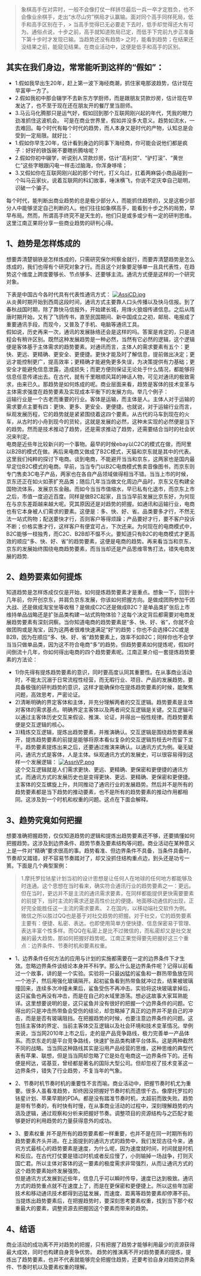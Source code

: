 > 象棋高手在对弈时，一般不会像打仗一样拼尽最后一兵一卒才定胜负，也不会像业余棋手，走出“水尽山穷”棋局才认赢输。面对同个高手同样死局，低手和高手区别在于，> 当高手觉得已无必要走下去时，低手却觉得还大有可为。通俗点说，十步之前，高手就知道败局已定，而低手下完前九步正准备下第十步时才发现已输。当趋势还没有趋势> 之时，能看到趋势；在结果还没结果之前，能窥见结果。在商业活动中，这便是低手和高手的区别。

## 其实在我们身边，常常能听到这样的“假如”：
- 1.假如我早出生20年，赶上第一波下海经商潮，抓住家电那波趋势，估计现在早富甲一方了。
- 2.假如我初中那会辍学不去新东方学厨师，而是跟朋友贷款炒房，估计现在早发达了，也不至于现在还在朋友开的餐厅里当厨师。
- 3.马云马化腾那只是运气好，假如回到那个互联网刚兴起的年代，凭我的眼力劲准抓住这波机会。
可是在商业世界里，假如并没多大意义。趋势如流水，一去难回。每个时代有每个时代的趋势，而人本身又是时代的产物，认知总是会受到一定局限。就好比：
- 1.假如你早生20年，估计看到身边的同事下海经商，你可能会说他们都是疯子：好好的铁饭碗不要瞎折腾啥呢？
- 2.假如你初中辍学，听说别人贷款炒房，估计“高利贷”、“驴打滚”、“黄世仁”这些字眼跟闪电一样击过脑海，你浑身哆嗦；
- 3.又假如你在互联网刚兴起的那个时代，打义乌过，扛着两麻袋小商品碰到一个叫马云家伙，说着互联网的科幻故事，唾沫横飞，你说不定庆幸自己聪明，识破一个骗子。

每个时代，能判断出商业趋势的总是极少部分人，而能抓住趋势的，又是这极少部分人中能够坚定自己判断的人。他们往往如象棋高手，能看到十步之外的局势，早早布局。然而，所谓高手终究不是天生的，他们只是或多或少有一定的研判思维。这里江南正果将分享一些商业趋势的研判心得。

## 1、趋势是怎样炼成的
想要弄清楚钢铁是怎样炼成的，只需研究保尔柯察金就行，而要弄清楚趋势是怎么炼成的，我们也得有个研究对象才行。而且这个对象要足够单一且具代表性，在趋势这个维度上跨度要够长、节点够多、还要够主流。通讯方式便是这样的一个研究对象。

下表是中国古今各时代具有代表性通讯方式：
[![AssiCD.jpg](https://s2.ax1x.com/2019/04/01/AssiCD.jpg)](https://imgchr.com/i/AssiCD) <br/>
从炎黄时期开始到西周这段时间，通讯方式主要靠人口头传播以及快马信报。到了春秋战国时期，除了靠快马信报外，开始建长城，用烽火狼烟传递信息。之后从隋唐时期开始，又有了飞鸽传书，直至民国期间、新中国成立之初，邮局、电报成了重要通讯手段，而现今，又普及了手机、电脑等通讯工具。 <br/>
假如说，历史再来一次，通讯的发展脉络还会是这样的吗。答案是肯定的，只是进程会有稍许区别。既然这种发展趋势是一种必然，当然有它必然的逻辑，这个逻辑便是客体基于主体需求的趋势要素。对通讯而言，主体人的需求要素有五个：更快、更远、更精确、更安全、更便捷。更快才能及时了解信息，提前做出决定；更远才能控制更广，提高效率；更精确才能避免更多失误，为决策提供有力基础；更安全才能避免信息泄露，造成损失；而更方便则保证无论处于什么情况，都能够将信息任意传递出去。在古代，就有千里眼顺风耳的神话人物，可见对通讯的极致需求，由来已久。那趋势是如何炼成的呢。商业层面来看，趋势是客体的技术变革与主体需求强度在趋势要素及实现成本平衡下的发展方向。举几个例子： <br/>
运输行业是一个古老而重要的行业。客体是运输，而主体是人。主体人对于运输的需求要点主要有四：更快、更多、更安全、更便捷。也就说，对于运输行业而言，纵观发展历程，它的趋势就是紧紧围绕着这四个要素。从古代的马车到现在的火车，从古时的小舟到现今的货轮，这就是发展的必然，这种未实现的必然便是当下的趋势。然而是技术推动了趋势，还是需求推动了趋势，还需要结合当时的社会状况来判定。 <br/>
电商是近些年比较新兴的一个事物。最早的时候ebay以C2C的模式在做，而阿里以B2B的模式在做。再后来电商又做成了B2C模式，天猫和京东就是其中的代表。这里我们纯粹的探讨下电商。谈到电商，不能避开当当和京东，这两家也是国内最早定位B2C模式的电商。早前，当当专门以B2C电商模式售卖音像图书，而京东则专门售卖3C电子产品，两家也在各自产品领域做得相当不错。当当上市的时候，京东还正在如火如荼扩充品类；随后几年当当做文化周边产品时，京东又在构建全国物流体系，发展京东金融。而如今当当市值缩水，早已私有化退市，而京东上市之后，市值一度迫近百度。同样是做B2C起家，且当当早前发展比京东好，为何现在与京东差距越来越大呢。究其原因还是对趋势的把握。如通讯和运输行业，电商也有它本身被人们需求的要素。这便是：多、快、好、省。品类要多才行，不然无法一站式购物；配送要快才行，否则客户等得烦躁；产品要好才行，要不客户投诉不断；价格实惠才行，这样客户有便宜可占，下次还来。为何现在的电商模式中，B2C能够一枝独秀，而C2C、B2B却不愠不火。要知道只有B2C的电商模式才更高效的顺应“多、快、好、省”的趋势要素，这便是电商的趋势。再来看当当和京东，京东的发展始终围绕电商趋势要素，而当当却还是产品思维零售打法，错失电商发展的趋势.

## 2、趋势要素如何提炼
知道趋势是怎样炼成仅仅是开始，如何提炼趋势要素才是重点。想象一下，回到十几年前，你开创京东，并肩负京东发展，你该如何把握方向。是做成团购参加千团大战、还是做成淘宝坐等收租？是做成C2C还是做成B2C？是单品类扩张后上市维持单品战略还是扩张品类构建一站式购物体验？这每个决定背后都需要对电商发展趋势要素有深刻洞察。当你知道电商的趋势要素是“多、快、好、省”，你就不会做团购或是淘宝，因为这两者很难快速满足“好”的趋势；你也不会选择C2C或是B2B，因为在顺应“多、快、好、省”趋势要素上，效率不如B2C；同样你也不会学当当只做单品类，因为这不符合电商“多”的趋势。但趋势要素如何提炼呢，假如时间倒流十几年，你如何得出电商的四个趋势要素呢。江南正果介绍一套提炼趋势要素的方法论：
- 1)你先得有提炼趋势要素的意识，同时要高度认同其重要性。在从事商业活动时，不能太沉溺于日常流程性经营，而无暇行业、项目、产品的发展趋势。要具备极强的研判趋势的意识，这样才能确保你在提炼趋势要素的时候，能聚焦问题，高效思考，严密论证。
- 2)清晰明确的界定客体和主体，并充分理解两者的交互逻辑。趋势要素是主体对客体的需求基点。明确界定主客体以及两者间交互逻辑是关键。交互逻辑可以通过主客体历史交互来假设、推演、论证，并得出一般性规律。而趋势要素便是交互逻辑的核心。
- 3)精炼交互逻辑，提炼出趋势要素，并推演确认。交互逻辑是围绕趋势要素展开，提炼趋势要素的前提是能够将原本看似复杂的交互逻辑剪枝去叶而留下主 干。趋势要素提炼出来之后，还要通过推演来确认。以通讯方式为例。毫无疑问，通讯方式是客体，人是主体。纵观通讯方式的发展史，可以很容易得到这样一个发展逻辑：
[![AssnVP.png](https://s2.ax1x.com/2019/04/01/AssnVP.png)](https://imgchr.com/i/AssnVP) <br/>
这个交互逻辑就是人们需求更快、更远、更精确、更保密和更便捷的通讯方式，而通讯方式的发展历史也是变得更快、更远、更精确、更保密和更便捷。主客体的交互螺旋上升，共同推动了通讯行业的发展趋势。然后并不是所有的趋势要素都是当下趋势的推动要素，也不是所有的趋势要素的推动作用都相同。这涉及到一个时机和权重的问题。这点在下面会解释。

## 3、趋势究竟如何把握
想要准确把握趋势，仅仅知道趋势的逻辑和提炼出趋势要素还不够，还要搞懂如何把握趋势。这涉及到边界条件、趋势节奏及要素结构等问题。商业活动在某种意义上是一件对“精确”要求很高的事。趋势看准、但边界条件不具备，当条件具备时，节奏却又踏错，好不容易节奏踏对了，却又没抓住结构重点边，到头还是功亏一篑。下面是几个典型案例：
>1.摩托罗拉铱星计划当初的设计思想是让任何人在地球的任何地方都能够及时连通。这个思想在当时看来，确实符合通讯行业的趋势要素之一：更远。但在当时，更远并不是主流的通讯需求要素，在同样都能提供更快需要要素的前提下，当时主流的需求还是高性价比的便捷。地面移动通信的出现，正好完全能胜任这一主流的需求要素。
>2.在国内，以移动端社交软件为例。微信之所以胜过QQ也是基于对社交趋势的把握。对于社交，它的趋势要素主要有：便捷、私密、表达。也即使用简单方便快捷、信息保密易于管理、表达丰富个性多样。而QQ在私密上是比不过微信的，而私密却又是社交发展的最大趋势。那如何把握好趋势呢。江南正果觉得要先把握好这三个重点：边界条件、节奏时机和要素权重。

- 1、边界条件任何方法的应用与计划的实施都需要在一定的边界条件下才生效。忽略边界条件谈结论本身并不科学。那么什么是边界条件呢？记得以前看过一个故事，讲的是一个实验。实验将一只最凶猛的鲨鱼和一群热带鱼放在同一个池子，然后用强化玻璃隔开。起初鲨鱼看到热带鱼就冲过去，结果被玻璃撞回来，连续多次冲撞未果后，鲨鱼受伤不再冲击。实验将这块玻璃拿掉后，这只鲨鱼也再没有冲击，而是在自己的水域里游荡。想必这故事大家耳熟能详。这里想要说明的是，这只鲨鱼并没有很好的把握一个边界条件的问题。它得出的只是冲击热带鱼会受伤的结论，却忽略掉了真正的边界并不是自己的冲击，而是是否有玻璃阻挡。在把握趋势的时候，也要注意边界条件的问题。这包括主客体的界定、当前主客体交互逻辑以及社会环境和技术变革情况。举例来说，当当网2010年上市之后，走的是产品竞争路线，极力完善单一产品体系。而京东走的是平台竞争路线，快速扩张品类构建平台体系。这是两种截然不同的战略。当当网这种路线其实是沿用产品经营的思维，这种思维的典型代表有苹果、联想，但是当当网却忽略了它是处在电商这一边界条件下的。还有便是柯达，诺基亚，曾经都是著名的国际大型公司。但却忽视了技术变革这一边界条件，错失了行业趋势，不复当年的气象。
- 2、节奏时机节奏时机的重要性不言而喻。商业活动中，把握节奏时机尤为重要。很多人虽看准趋势，却终因没把握好节奏时机而遗恨千古。像摩托罗拉的铱星计划、苹果早期的PDA。都是没有踏准节奏时机，太超前而致失败。趋势是带有节奏的，有时快有时慢，在从事商业活动的过程中，深刻理解趋势的内涵及逻辑，通过观察和分析来把握好节奏。调整项目的资源结构与之匹配才能够更好的利用趋势的力量获得意外的成功。

- 3、要素权重
并不是所有的趋势要素都一样重要，也并不是在同一时期所有的趋势要素齐头并进。在上面提到的通讯方式的趋势中，我们发现古往今来，通讯方式最核心的趋势要素是速度，为什么呢，因为速度就时间，时间就是时机和反应。在古代打仗要是错过时机或者反应慢了，小则输掉一场战争，打则灭国亡君。所以主体对客体的这一要素的极度需求非常强烈，从而让通讯方式的这个趋势要素始终发展强势。<br/>
但是通讯方式发展到近些年，信息几乎可以瞬时传导，速度已达到极致。通讯方式的趋势重点就不在速度上了，而是在更保密和更便捷上。所以这些年加密技术和移动通讯技术都得到迅猛发展，而速度、距离等趋势要素却停滞不前。当提炼出趋势要素后，在把握趋势时，要深刻思考要素权重，找到当下那个权重最大的要素，调整资源去把握因这个要素而带来的趋势。

## 4、结语
商业活动的成功离不开对趋势的把握，只有把握了趋势才能够利用最少的资源获得最大成效，同时也构建自身竞争优势。
趋势的推演离不开对趋势要素的提炼，提炼出了趋势要素，也并不代表就能够完全把握住趋势，还要考验自身对趋势边界条件、节奏时机以及要素权重的理解。

